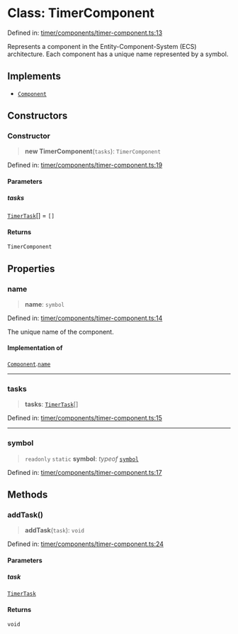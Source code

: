 # Class: TimerComponent

Defined in: [timer/components/timer-component.ts:13](https://github.com/Forge-Game-Engine/Forge/blob/7b95769650b59c5ba12aa490e41717344ca6bf1e/src/timer/components/timer-component.ts#L13)

Represents a component in the Entity-Component-System (ECS) architecture.
Each component has a unique name represented by a symbol.

## Implements

- [`Component`](../interfaces/Component.md)

## Constructors

### Constructor

> **new TimerComponent**(`tasks`): `TimerComponent`

Defined in: [timer/components/timer-component.ts:19](https://github.com/Forge-Game-Engine/Forge/blob/7b95769650b59c5ba12aa490e41717344ca6bf1e/src/timer/components/timer-component.ts#L19)

#### Parameters

##### tasks

[`TimerTask`](../interfaces/TimerTask.md)[] = `[]`

#### Returns

`TimerComponent`

## Properties

### name

> **name**: `symbol`

Defined in: [timer/components/timer-component.ts:14](https://github.com/Forge-Game-Engine/Forge/blob/7b95769650b59c5ba12aa490e41717344ca6bf1e/src/timer/components/timer-component.ts#L14)

The unique name of the component.

#### Implementation of

[`Component`](../interfaces/Component.md).[`name`](../interfaces/Component.md#name)

***

### tasks

> **tasks**: [`TimerTask`](../interfaces/TimerTask.md)[]

Defined in: [timer/components/timer-component.ts:15](https://github.com/Forge-Game-Engine/Forge/blob/7b95769650b59c5ba12aa490e41717344ca6bf1e/src/timer/components/timer-component.ts#L15)

***

### symbol

> `readonly` `static` **symbol**: *typeof* [`symbol`](#symbol)

Defined in: [timer/components/timer-component.ts:17](https://github.com/Forge-Game-Engine/Forge/blob/7b95769650b59c5ba12aa490e41717344ca6bf1e/src/timer/components/timer-component.ts#L17)

## Methods

### addTask()

> **addTask**(`task`): `void`

Defined in: [timer/components/timer-component.ts:24](https://github.com/Forge-Game-Engine/Forge/blob/7b95769650b59c5ba12aa490e41717344ca6bf1e/src/timer/components/timer-component.ts#L24)

#### Parameters

##### task

[`TimerTask`](../interfaces/TimerTask.md)

#### Returns

`void`
